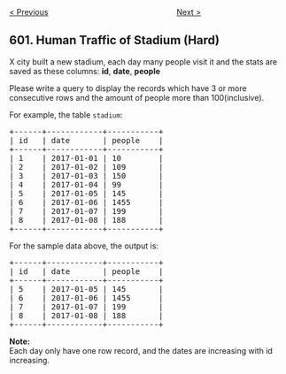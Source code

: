 <!--|This file generated by command(leetcode description); DO NOT EDIT.    |-->
<!--+----------------------------------------------------------------------+-->
<!--|@author    Openset <openset.wang@gmail.com>                           |-->
<!--|@link      https://github.com/openset                                 |-->
<!--|@home      https://github.com/openset/leetcode                        |-->
<!--+----------------------------------------------------------------------+-->

[< Previous](https://github.com/openset/leetcode/tree/master/problems/non-negative-integers-without-consecutive-ones "Non-negative Integers without Consecutive Ones")
　　　　　　　　　　　　　　　　
[Next >](https://github.com/openset/leetcode/tree/master/problems/friend-requests-ii-who-has-the-most-friends "Friend Requests II: Who Has the Most Friends")

## 601. Human Traffic of Stadium (Hard)

<p>X city built a new stadium, each day many people visit it and the stats are saved as these columns: <b>id</b>, <b>date</b>, <b>people</b>
</p><p>
Please write a query to display the records which have 3 or more consecutive rows and the  amount of people more than 100(inclusive).
</p>
 
For example, the table <code>stadium</code>:
<pre>
+------+------------+-----------+
| id   | date       | people    |
+------+------------+-----------+
| 1    | 2017-01-01 | 10        |
| 2    | 2017-01-02 | 109       |
| 3    | 2017-01-03 | 150       |
| 4    | 2017-01-04 | 99        |
| 5    | 2017-01-05 | 145       |
| 6    | 2017-01-06 | 1455      |
| 7    | 2017-01-07 | 199       |
| 8    | 2017-01-08 | 188       |
+------+------------+-----------+
</pre>
<p>
For the sample data above, the output is:
</p>
<pre>
+------+------------+-----------+
| id   | date       | people    |
+------+------------+-----------+
| 5    | 2017-01-05 | 145       |
| 6    | 2017-01-06 | 1455      |
| 7    | 2017-01-07 | 199       |
| 8    | 2017-01-08 | 188       |
+------+------------+-----------+
</pre>
<p>
<b>Note:</b><br/>
Each day only have one row record, and the dates are increasing with id increasing.
</p>

